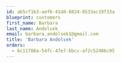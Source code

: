 ```yaml
---
id: ab5cf1b3-aef6-41dd-8824-8533ac19f33a
blueprint: customers
first_name: Barbara
last_name: Andolsek
email: barbara.andolsek1@gmail.com
title: 'Barbara Andolsek'
orders:
  - 6c11788a-54fc-47e7-bbcc-af2c52406c95
---
```


